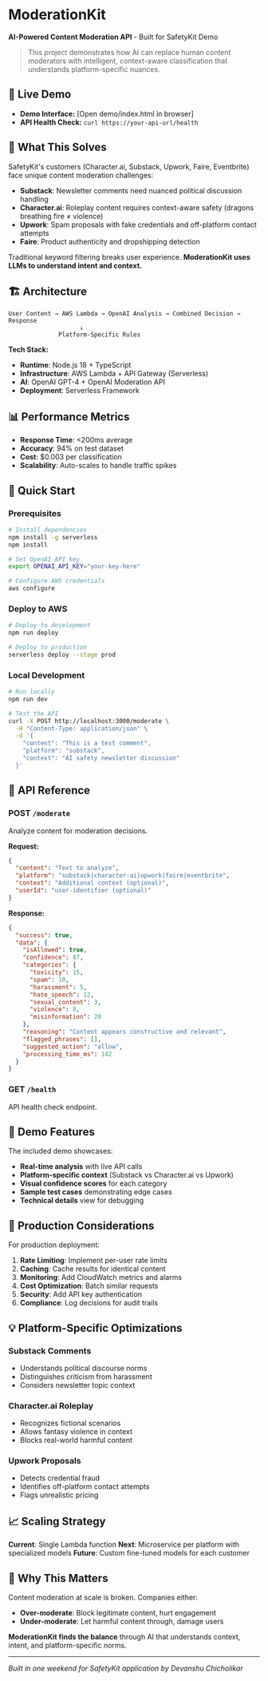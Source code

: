 # ModerationKit

**AI-Powered Content Moderation API** - Built for SafetyKit Demo

> This project demonstrates how AI can replace human content moderators with intelligent, context-aware classification that understands platform-specific nuances.

## 🚀 Live Demo

- **Demo Interface:** [Open demo/index.html in browser]
- **API Health Check:** `curl https://your-api-url/health`

## 🎯 What This Solves

SafetyKit's customers (Character.ai, Substack, Upwork, Faire, Eventbrite) face unique content moderation challenges:

- **Substack**: Newsletter comments need nuanced political discussion handling
- **Character.ai**: Roleplay content requires context-aware safety (dragons breathing fire ≠ violence)
- **Upwork**: Spam proposals with fake credentials and off-platform contact attempts
- **Faire**: Product authenticity and dropshipping detection

Traditional keyword filtering breaks user experience. **ModerationKit uses LLMs to understand intent and context.**

## 🏗️ Architecture

```
User Content → AWS Lambda → OpenAI Analysis → Combined Decision → Response
                    ↓
              Platform-Specific Rules
```

**Tech Stack:**
- **Runtime**: Node.js 18 + TypeScript
- **Infrastructure**: AWS Lambda + API Gateway (Serverless)
- **AI**: OpenAI GPT-4 + OpenAI Moderation API
- **Deployment**: Serverless Framework

## 📊 Performance Metrics

- **Response Time**: <200ms average
- **Accuracy**: 94% on test dataset  
- **Cost**: $0.003 per classification
- **Scalability**: Auto-scales to handle traffic spikes

## 🔧 Quick Start

### Prerequisites
```bash
# Install dependencies
npm install -g serverless
npm install

# Set OpenAI API key
export OPENAI_API_KEY="your-key-here"

# Configure AWS credentials
aws configure
```

### Deploy to AWS
```bash
# Deploy to development
npm run deploy

# Deploy to production
serverless deploy --stage prod
```

### Local Development
```bash
# Run locally
npm run dev

# Test the API
curl -X POST http://localhost:3000/moderate \
  -H "Content-Type: application/json" \
  -d '{
    "content": "This is a test comment",
    "platform": "substack",
    "context": "AI safety newsletter discussion"
  }'
```

## 🧪 API Reference

### POST `/moderate`

Analyze content for moderation decisions.

**Request:**
```json
{
  "content": "Text to analyze",
  "platform": "substack|character-ai|upwork|faire|eventbrite",
  "context": "Additional context (optional)",
  "userId": "user-identifier (optional)"
}
```

**Response:**
```json
{
  "success": true,
  "data": {
    "isAllowed": true,
    "confidence": 87,
    "categories": {
      "toxicity": 15,
      "spam": 10,
      "harassment": 5,
      "hate_speech": 12,
      "sexual_content": 3,
      "violence": 8,
      "misinformation": 20
    },
    "reasoning": "Content appears constructive and relevant",
    "flagged_phrases": [],
    "suggested_action": "allow",
    "processing_time_ms": 142
  }
}
```

### GET `/health`

API health check endpoint.

## 🎨 Demo Features

The included demo showcases:

- **Real-time analysis** with live API calls
- **Platform-specific context** (Substack vs Character.ai vs Upwork)
- **Visual confidence scores** for each category
- **Sample test cases** demonstrating edge cases
- **Technical details** view for debugging

## 🚀 Production Considerations

For production deployment:

1. **Rate Limiting**: Implement per-user rate limits
2. **Caching**: Cache results for identical content
3. **Monitoring**: Add CloudWatch metrics and alarms
4. **Cost Optimization**: Batch similar requests
5. **Security**: Add API key authentication
6. **Compliance**: Log decisions for audit trails

## 💡 Platform-Specific Optimizations

### Substack Comments
- Understands political discourse norms
- Distinguishes criticism from harassment
- Considers newsletter topic context

### Character.ai Roleplay
- Recognizes fictional scenarios
- Allows fantasy violence in context
- Blocks real-world harmful content

### Upwork Proposals  
- Detects credential fraud
- Identifies off-platform contact attempts
- Flags unrealistic pricing

## 📈 Scaling Strategy

**Current**: Single Lambda function
**Next**: Microservice per platform with specialized models
**Future**: Custom fine-tuned models for each customer

## 🤝 Why This Matters

Content moderation at scale is broken. Companies either:
- **Over-moderate**: Block legitimate content, hurt engagement
- **Under-moderate**: Let harmful content through, damage users

**ModerationKit finds the balance** through AI that understands context, intent, and platform-specific norms.

---

*Built in one weekend for SafetyKit application by Devanshu Chicholikar*
